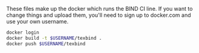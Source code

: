 These files make up the docker which runs the BIND CI line.
If you want to change things and upload them, you'll need to sign up to docker.com and use your own username.

```bash
docker login
docker build -t $USERNAME/texbind .
docker push $USERNAME/texbind
```
